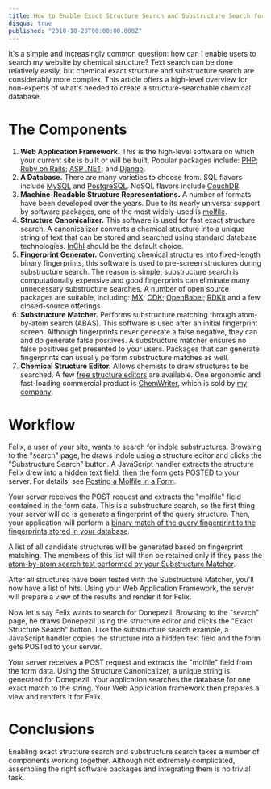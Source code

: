 ```yaml
---
title: How to Enable Exact Structure Search and Substructure Search for Your Chemical Database
disqus: true
published: "2010-10-20T00:00:00.000Z"
---
```


It's a simple and increasingly common question: how can I enable users to search my website by chemical structure? Text search can be done relatively easily, but chemical exact structure and substructure search are considerably more complex. This article offers a high-level overview for non-experts of what's needed to create a structure-searchable chemical database.

# The Components

1.  **Web Application Framework.** This is the high-level software on which your current site is built or will be built. Popular packages include: [PHP](http://www.php.net/); [Ruby on Rails](http://rubyonrails.org/); [ASP .NET](http://www.asp.net/); and [Django](http://www.djangoproject.com/).
2.  **A Database.** There are many varieties to choose from. SQL flavors include [MySQL](http://mysql.com/) and [PostgreSQL](http://www.postgresql.org/). NoSQL flavors include [CouchDB](/articles/2009/04/22/couchdb-for-chemistry/).
3.  **Machine-Readable Structure Representations.** A number of formats have been developed over the years. Due to its nearly universal support by software packages, one of the most widely-used is [molfile](/articles/2010/06/28/latest-ctfile-formats-specification-available-now-from-symyx/).
4.  **Structure Canonicalizer.**  This software is used for fast exact structure search. A canonicalizer converts a chemical structure into a unique string of text that can be stored and searched using standard database technologies. [InChI](http://en.wikipedia.org/wiki/International_Chemical_Identifier) should be the default choice.
5.  **Fingerprint Generator.** Converting chemical structures into fixed-length binary fingerprints, this software is used to pre-screen structures during substructure search. The reason is simple: substructure search is computationally expensive and good fingerprints can eliminate many unnecessary substructure searches. A number of open source packages are suitable, including: [MX](http://metamolecular.com/mx); [CDK](http://sourceforge.net/apps/mediawiki/cdk/index.php?title=Main_Page); [OpenBabel](http://openbabel.org/wiki/Main_Page); [RDKit](http://rdkit.org/) and a few closed-source offerings.
6.  **Substructure Matcher.** Performs substructure matching through atom-by-atom search (ABAS). This software is used after an initial fingerprint screen. Although fingerprints never generate a false negative, they can and do generate false positives. A substructure matcher ensures no false positives get presented to your users. Packages that can generate fingerprints can usually perform substructure matches as well.
7.  **Chemical Structure Editor.** Allows chemists to draw structures to be searched. A few [free structure editors](/articles/2006/08/21/four-free-2-d-structure-editors-for-web-applications/) are available. One ergonomic and fast-loading commercial product is [ChemWriter](http://chemwriter.com), which is sold by [my company](http://metamolecular.com).

# Workflow

Felix, a user of your site, wants to search for indole substructures. Browsing to the "search" page, he draws indole using a structure editor and clicks the "Substructure Search" button. A JavaScript handler extracts the structure Felix drew into a hidden text field, then the form gets POSTED to your server. For details, see [Posting a Molfile in a Form](http://chemwriter.com/articles/posting-a-molfile-in-a-form).

Your server receives the POST request and extracts the "molfile" field contained in the form data. This is a substructure search, so the first thing your server will do is generate a fingerprint of the query structure. Then, your application will perform a [binary match of the query fingerprint to the fingerprints stored in your database](/articles/2008/10/02/fast-substructure-search-using-open-source-tools-part-1-fingerprints-and-databases/).

A list of all candidate structures will be generated based on fingerprint matching. The members of this list will then be retained only if they pass the [atom-by-atom search test performed by your Substructure Matcher](/articles/2008/11/17/substructure-search-from-scratch-in-java-part-1-the-atom-mapping-problem/).

After all structures have been tested with the Substructure Matcher, you'll now have a list of hits. Using your Web Application Framework, the server will prepare a view of the results and render it for Felix.

Now let's say Felix wants to search for Donepezil. Browsing to the "search" page, he draws Donepezil using the structure editor and clicks the "Exact Structure Search" button. Like the substructure search example, a JavaScript handler copies the structure into a hidden text field and the form gets POSTed to your server.

Your server receives a POST request and extracts the "molfile" field from the form data. Using the Structure Canonicalizer, a unique string is generated for Donepezil. Your application searches the database for one exact match to the string. Your Web Application framework then prepares a view and renders it for Felix.

# Conclusions

Enabling exact structure search and substructure search takes a number of components working together. Although not extremely complicated, assembling the right software packages and integrating them is no trivial task.
